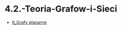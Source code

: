# 4.2.-Teoria-Grafow-i-Sieci

- [6_Grafy planarne](https://home.agh.edu.pl/~zobmat/2017/2_tarkowskijakub/teoria/planarnosc.php)
